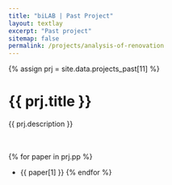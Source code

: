 ```yaml
---
title: "biLAB | Past Project"
layout: textlay
excerpt: "Past project"
sitemap: false
permalink: /projects/analysis-of-renovation
---
```


{% assign prj = site.data.projects_past[11] %}
# {{ prj.title }}
{{ prj.description }}  
<br><br>

{% for paper in prj.pp %}
* {{ paper[1] }}
{% endfor %}